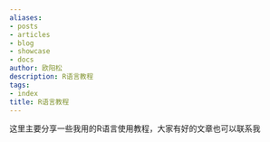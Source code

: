 ```yaml
---
aliases:
- posts
- articles
- blog
- showcase
- docs
author: 欧阳松
description: R语言教程
tags:
- index
title: R语言教程
---
```

  这里主要分享一些我用的R语言使用教程，大家有好的文章也可以联系我